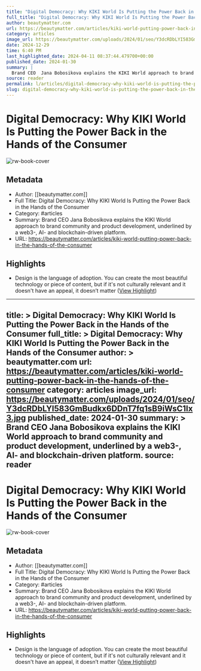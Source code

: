 ```yaml
---
title: "Digital Democracy: Why KIKI World Is Putting the Power Back in the Hands of the Consumer"
full_title: "Digital Democracy: Why KIKI World Is Putting the Power Back in the Hands of the Consumer"
author: beautymatter.com
url: https://beautymatter.com/articles/kiki-world-putting-power-back-in-the-hands-of-the-consumer
category: articles
image_url: https://beautymatter.com/uploads/2024/01/seo/Y3dcRDbLYI583GmBudkx6DDnT7fq1sB9iWsC1Ix3.jpg
date: 2024-12-29
time: 6:40 PM
last_highlighted_date: 2024-04-11 08:37:44.479700+00:00
published_date: 2024-01-30
summary: |
  Brand CEO  Jana Bobosikova explains the KIKI World approach to brand community and product development, underlined by a web3-, AI- and blockchain-driven platform.
source: reader
permalink: l/articles/digital-democracy-why-kiki-world-is-putting-the-power-back-in-the-hands-of-the-consumer
slug: digital-democracy-why-kiki-world-is-putting-the-power-back-in-the-hands-of-the-consumer
---
```

# Digital Democracy: Why KIKI World Is Putting the Power Back in the Hands of the Consumer

![rw-book-cover](https://beautymatter.com/uploads/2024/01/seo/Y3dcRDbLYI583GmBudkx6DDnT7fq1sB9iWsC1Ix3.jpg)

## Metadata
- Author: [[beautymatter.com]]
- Full Title: Digital Democracy: Why KIKI World Is Putting the Power Back in the Hands of the Consumer
- Category: #articles
- Summary: Brand CEO  Jana Bobosikova explains the KIKI World approach to brand community and product development, underlined by a web3-, AI- and blockchain-driven platform.
- URL: https://beautymatter.com/articles/kiki-world-putting-power-back-in-the-hands-of-the-consumer

## Highlights
- Design is the language of adoption. You can create the most beautiful technology or piece of content, but if it's not culturally relevant and it doesn't have an appeal, it doesn’t matter ([View Highlight](https://read.readwise.io/read/01hv64wfwaqwbce45atgmv0pqv))


---
title: >
  Digital Democracy: Why KIKI World Is Putting the Power Back in the Hands of the Consumer
full_title: >
  Digital Democracy: Why KIKI World Is Putting the Power Back in the Hands of the Consumer
author: >
  beautymatter.com
url: https://beautymatter.com/articles/kiki-world-putting-power-back-in-the-hands-of-the-consumer
category: articles
image_url: https://beautymatter.com/uploads/2024/01/seo/Y3dcRDbLYI583GmBudkx6DDnT7fq1sB9iWsC1Ix3.jpg
published_date: 2024-01-30
summary: >
  Brand CEO  Jana Bobosikova explains the KIKI World approach to brand community and product development, underlined by a web3-, AI- and blockchain-driven platform.
source: reader
---
# Digital Democracy: Why KIKI World Is Putting the Power Back in the Hands of the Consumer

![rw-book-cover](https://beautymatter.com/uploads/2024/01/seo/Y3dcRDbLYI583GmBudkx6DDnT7fq1sB9iWsC1Ix3.jpg)

## Metadata
- Author: [[beautymatter.com]]
- Full Title: Digital Democracy: Why KIKI World Is Putting the Power Back in the Hands of the Consumer
- Category: #articles
- Summary: Brand CEO  Jana Bobosikova explains the KIKI World approach to brand community and product development, underlined by a web3-, AI- and blockchain-driven platform.
- URL: https://beautymatter.com/articles/kiki-world-putting-power-back-in-the-hands-of-the-consumer

## Highlights
- Design is the language of adoption. You can create the most beautiful technology or piece of content, but if it's not culturally relevant and it doesn't have an appeal, it doesn’t matter ([View Highlight](https://read.readwise.io/read/01hv64wfwaqwbce45atgmv0pqv))


